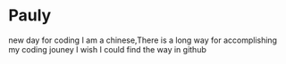 # Pauly
new day for coding
I am a chinese,There is a long way for accomplishing my coding jouney 
I wish I could find the way in github
